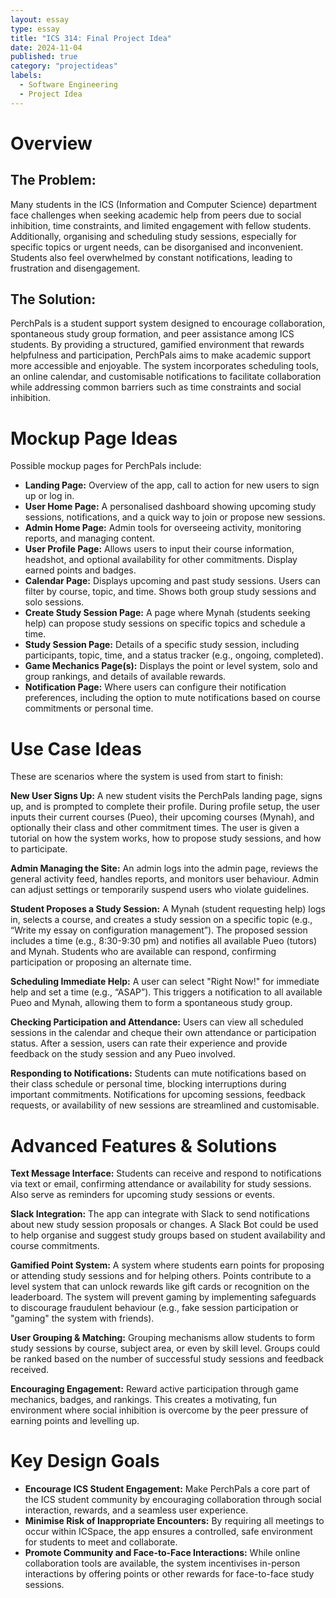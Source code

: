 ```yaml
---
layout: essay
type: essay
title: "ICS 314: Final Project Idea"
date: 2024-11-04
published: true
category: "projectideas"
labels:
  - Software Engineering
  - Project Idea
---
```


# Overview

## The Problem:

Many students in the ICS (Information and Computer Science) department face challenges when seeking academic help from peers due to social inhibition, time constraints, and limited engagement with fellow students. Additionally, organising and scheduling study sessions, especially for specific topics or urgent needs, can be disorganised and inconvenient. Students also feel overwhelmed by constant notifications, leading to frustration and disengagement.

## The Solution:

PerchPals is a student support system designed to encourage collaboration, spontaneous study group formation, and peer assistance among ICS students. By providing a structured, gamified environment that rewards helpfulness and participation, PerchPals aims to make academic support more accessible and enjoyable. The system incorporates scheduling tools, an online calendar, and customisable notifications to facilitate collaboration while addressing common barriers such as time constraints and social inhibition.

# Mockup Page Ideas
Possible mockup pages for PerchPals include:

- **Landing Page:** Overview of the app, call to action for new users to sign up or log in.
- **User Home Page:** A personalised dashboard showing upcoming study sessions, notifications, and a quick way to join or propose new sessions.
- **Admin Home Page:** Admin tools for overseeing activity, monitoring reports, and managing content.
- **User Profile Page:** Allows users to input their course information, headshot, and optional availability for other commitments. Display earned points and badges.
- **Calendar Page:** Displays upcoming and past study sessions. Users can filter by course, topic, and time. Shows both group study sessions and solo sessions.
- **Create Study Session Page:** A page where Mynah (students seeking help) can propose study sessions on specific topics and schedule a time.
- **Study Session Page:** Details of a specific study session, including participants, topic, time, and a status tracker (e.g., ongoing, completed).
- **Game Mechanics Page(s):** Displays the point or level system, solo and group rankings, and details of available rewards.
- **Notification Page:** Where users can configure their notification preferences, including the option to mute notifications based on course commitments or personal time.

# Use Case Ideas

These are scenarios where the system is used from start to finish:

**New User Signs Up:** A new student visits the PerchPals landing page, signs up, and is prompted to complete their profile.
During profile setup, the user inputs their current courses (Pueo), their upcoming courses (Mynah), and optionally their class and other commitment times.
The user is given a tutorial on how the system works, how to propose study sessions, and how to participate.

**Admin Managing the Site:** An admin logs into the admin page, reviews the general activity feed, handles reports, and monitors user behaviour.
Admin can adjust settings or temporarily suspend users who violate guidelines.

**Student Proposes a Study Session:** A Mynah (student requesting help) logs in, selects a course, and creates a study session on a specific topic (e.g., “Write my essay on configuration management”). The proposed session includes a time (e.g., 8:30-9:30 pm) and notifies all available Pueo (tutors) and Mynah.
Students who are available can respond, confirming participation or proposing an alternate time.

**Scheduling Immediate Help:** A user can select "Right Now!" for immediate help and set a time (e.g., “ASAP”).
This triggers a notification to all available Pueo and Mynah, allowing them to form a spontaneous study group.

**Checking Participation and Attendance:** Users can view all scheduled sessions in the calendar and cheque their own attendance or participation status. After a session, users can rate their experience and provide feedback on the study session and any Pueo involved.

**Responding to Notifications:** Students can mute notifications based on their class schedule or personal time, blocking interruptions during important commitments. Notifications for upcoming sessions, feedback requests, or availability of new sessions are streamlined and customisable.

# Advanced Features & Solutions

**Text Message Interface:** Students can receive and respond to notifications via text or email, confirming attendance or availability for study sessions. Also serve as reminders for upcoming study sessions or events.

**Slack Integration:**
The app can integrate with Slack to send notifications about new study session proposals or changes. A Slack Bot could be used to help organise and suggest study groups based on student availability and course commitments.

**Gamified Point System:**
A system where students earn points for proposing or attending study sessions and for helping others. Points contribute to a level system that can unlock rewards like gift cards or recognition on the leaderboard. The system will prevent gaming by implementing safeguards to discourage fraudulent behaviour (e.g., fake session participation or "gaming" the system with friends).

**User Grouping & Matching:**
Grouping mechanisms allow students to form study sessions by course, subject area, or even by skill level. Groups could be ranked based on the number of successful study sessions and feedback received.

**Encouraging Engagement:**
Reward active participation through game mechanics, badges, and rankings. This creates a motivating, fun environment where social inhibition is overcome by the peer pressure of earning points and levelling up.

# Key Design Goals

- **Encourage ICS Student Engagement:** Make PerchPals a core part of the ICS student community by encouraging collaboration through social interaction, rewards, and a seamless user experience.
- **Minimise Risk of Inappropriate Encounters:** By requiring all meetings to occur within ICSpace, the app ensures a controlled, safe environment for students to meet and collaborate.
- **Promote Community and Face-to-Face Interactions:** While online collaboration tools are available, the system incentivises in-person interactions by offering points or other rewards for face-to-face study sessions. 